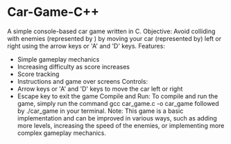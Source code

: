 # Car-Game-C++
A simple console-based car game written in C.
Objective:
Avoid colliding with enemies (represented by ) by moving your car (represented by) left or right using the arrow keys or 'A' and 'D' keys.
Features:
- Simple gameplay mechanics
- Increasing difficulty as score increases
- Score tracking
- Instructions and game over screens
Controls:
- Arrow keys or 'A' and 'D' keys to move the car left or right
- Escape key to exit the game
Compile and Run:
To compile and run the game, simply run the command gcc car_game.c -o car_game followed by ./car_game in your terminal.
Note:
This game is a basic implementation and can be improved in various ways, such as adding more levels, increasing the speed of the enemies, or implementing more complex gameplay mechanics.
